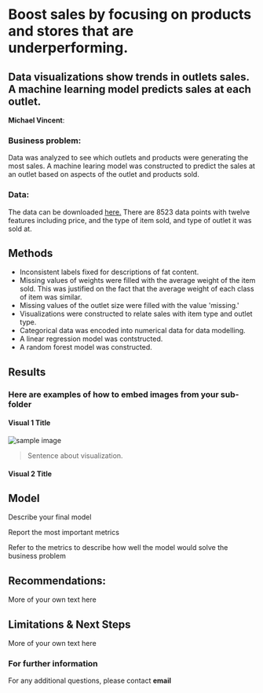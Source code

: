 # Boost sales by focusing on products and stores that are underperforming.
## Data visualizations show trends in outlets sales. A machine learning model predicts sales at each outlet.

**Michael Vincent**: 

### Business problem:

Data was analyzed to see which outlets and products were generating the most sales. A machine learing model was constructed to predict the sales at an outlet based on aspects of the outlet and products sold.


### Data:
The data can be downloaded [here.](https://docs.google.com/spreadsheets/d/e/2PACX-1vRNQ2yuuZKv8cbgh4i4BHnxryjbO8BUviZeIPvva0lIUS23NLolb67KroUgKUOLljhQwxTJZSZrhnyY/pub?output=csv)
There are 8523 data points with twelve features including price, and the type of item sold, and type of outlet it was sold at.

## Methods
- Inconsistent labels fixed for descriptions of fat content.
- Missing values of weights were filled with the average weight of the item sold. This was justified on the fact that the average weight of each class of item was similar.
- Missing values of the outlet size were filled with the value 'missing.' 
- Visualizations were constructed to relate sales with item type and outlet type.
- Categorical data was encoded into numerical data for data modelling.
- A linear regression model was contstructed.
- A random forest model was constructed.

## Results

### Here are examples of how to embed images from your sub-folder


#### Visual 1 Title
![sample image](project1_sample_image.png)

> Sentence about visualization.

#### Visual 2 Title

## Model

Describe your final model

Report the most important metrics

Refer to the metrics to describe how well the model would solve the business problem

## Recommendations:

More of your own text here


## Limitations & Next Steps

More of your own text here


### For further information


For any additional questions, please contact **email**

